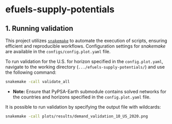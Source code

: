 # efuels-supply-potentials


## 1. Running validation

This project utilizes [`snakemake`](https://snakemake.readthedocs.io/en/stable/) to automate the execution of scripts, ensuring efficient and reproducible workflows. Configuration settings for *snakemake* are available in the `configs/config.plot.yaml` file.

To run validation for the U.S. for horizon specified in the `config.plot.yaml`, navigate to the working directory (`.../efuels-supply-potentials/`) and use the following command:
```bash
snakemake -call validate_all
```
* **Note:** Ensure that PyPSA-Earth submodule contains solved networks for the countries and horizons specified in the `config.plot.yaml` file.

It is possible to run validation by specifying the output file with wildcards:
``` bash
snakemake -call plots/results/demand_validation_10_US_2020.png
```
